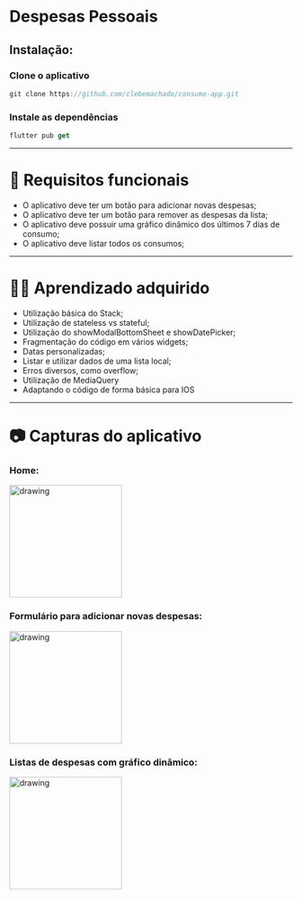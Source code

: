 # Despesas Pessoais

## Instalação:

### Clone o aplicativo

```jsx
git clone https://github.com/clebemachado/consumo-app.git
```

### Instale as dependências

```jsx
flutter pub get
```

---

# 📱 Requisitos funcionais

- O aplicativo deve ter um botão para adicionar novas despesas;
- O aplicativo deve ter um botão para remover as despesas da lista;
- O aplicativo deve possuir uma gráfico dinâmico dos últimos 7 dias de consumo;
- O aplicativo deve listar todos os consumos;

---

# 👷🏾 Aprendizado adquirido

- Utilização básica do Stack;
- Utilização de stateless vs stateful;
- Utilização do showModalBottomSheet e showDatePicker;
- Fragmentação do código em vários widgets;
- Datas personalizadas;
- Listar e utilizar dados de uma lista local;
- Erros diversos, como overflow;
- Utilização de MediaQuery
- Adaptando o código de forma básica para IOS

---

# :camera: Capturas do aplicativo

### Home:

<img src="https://user-images.githubusercontent.com/66011013/117522094-ce35a500-af87-11eb-866e-58ffb7e32f6e.jpeg" alt="drawing" width="200"/>

### Formulário para adicionar novas despesas:

<img src="https://user-images.githubusercontent.com/66011013/117522100-d261c280-af87-11eb-80df-e9581fc2f8a3.jpeg" alt="drawing" width="200"/>

### Listas de despesas com gráfico dinâmico:

<img src="https://user-images.githubusercontent.com/66011013/117522101-d2fa5900-af87-11eb-97eb-42b1460660e0.jpeg" alt="drawing" width="200"/>

